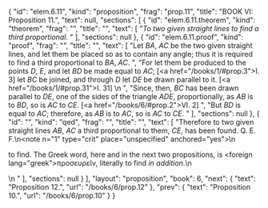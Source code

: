 {
  "id": "elem.6.11",
  "kind": "proposition",
  "frag": "prop.11",
  "title": "BOOK VI: Proposition 11.",
  "text": null,
  "sections": [
    {
      "id": "elem.6.11.theorem",
      "kind": "theorem",
      "frag": "",
      "title": "",
      "text": [
        "<var>To two given straight lines to find a third proportional</var>. "
      ],
      "sections": null
    },
    {
      "id": "elem.6.11.proof",
      "kind": "proof",
      "frag": "",
      "title": "",
      "text": [
        "Let <var>BA</var>, <var>AC</var> be the two given straight lines, and let them be placed so as to contain any angle; thus it is required to find a third proportional to <var>BA</var>, <var>AC</var>. ",
        "For let them be produced to the points <var>D</var>, <var>E</var>, and let <var>BD</var> be made equal to <var>AC</var>; [<a href=\"/books/1/#prop.3\">I. 3</a>] let <var>BC</var> be joined, and through <var>D</var> let <var>DE</var> be drawn parallel to it. [<a href=\"/books/1/#prop.31\">I. 31</a>] \n      ",
        "Since, then, <var>BC</var> has been drawn parallel to <var>DE</var>, one of the sides of the triangle <var>ADE</var>, proportionally, as <var>AB</var> is to <var>BD</var>, so is <var>AC</var> to <var>CE</var>. [<a href=\"/books/6/#prop.2\">VI. 2</a>] ",
        "But <var>BD</var> is equal to <var>AC</var>; therefore, as <var>AB</var> is to <var>AC</var>, so is <var>AC</var> to <var>CE</var>. "
      ],
      "sections": null
    },
    {
      "id": "",
      "kind": "qed",
      "frag": "",
      "title": "",
      "text": [
        "Therefore to two given straight lines <var>AB</var>, <var>AC</var> a third proportional to them, <var>CE</var>, has been found. Q. E. F.\n<note n=\"1\" type=\"crit\" place=\"unspecified\" anchored=\"yes\">\n        <p>to find. The Greek word, here and in the next two propositions, is <foreign lang=\"greek\">προσευρεῖν</foreign>, literally <quote>to find <var>in addition</var>.</quote>\n</p>\n       </note>"
      ],
      "sections": null
    }
  ],
  "layout": "proposition",
  "book": 6,
  "next": {
    "text": "Proposition 12.",
    "url": "/books/6/prop.12"
  },
  "prev": {
    "text": "Proposition 10.",
    "url": "/books/6/prop.10"
  }
}
